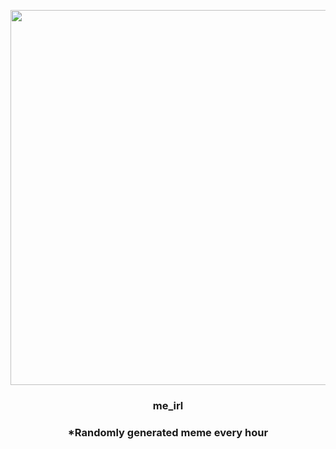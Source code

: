 <p align="center">
        <img src="https://i.redd.it/tqb96shel3y81.jpg" width="600" height="600">
        </p>
        <h3 align="center">me_irl</h3>
        <h3 align="center">*Randomly generated meme every hour</h3>
    